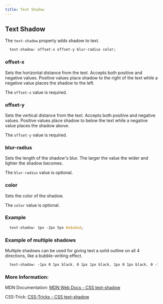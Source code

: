 ```yaml
---
title: Text Shadow
---
```

## Text Shadow

The `text-shadow` property adds shadow to text. 
```css 
  text-shadow: offset-x offset-y blur-radius color;
```

### offset-x 

Sets the horizontal distance from the text. Accepts both positive and negative values. Positive values place shadow to the right of the text while a negative value places the shadow to the left.

The `offset-x` value is required.

### offset-y 

Sets the vertical distance from the text. Accepts both positive and negative values. Positive values place shadow to below the text while a negative value places the shadow above.

The `offset-y` value is required.


### blur-radius

Sets the length of the shadow's blur. The larger the value the wider and lighter the shadow becomes.

The `blur-radius` value is optional.

### color

Sets the color of the shadow.

The `color` value is optional.


### Example

```css 
  text-shadow: 1px -2px 5px #a4a4a4;
```

### Example of multiple shadows
Multiple shadows can be used for giving text a solid outline on all 4 directions, like a bubble-writing effect.

```css
  text-shadow: -1px 0 1px black, 0 1px 1px black, 1px 0 1px black, 0 -1px 1px black;
```

### More Information:

MDN Documentation: <a href='https://developer.mozilla.org/en-US/docs/Web/CSS/text-shadow' target='_blank' rel='nofollow'>MDN Web Docs - CSS text-shadow</a>

CSS-Trick: <a href='https://css-tricks.com/almanac/properties/t/text-shadow/' target='_blank' rel='nofollow'>CSS-Tricks - CSS text-shadow</a>





